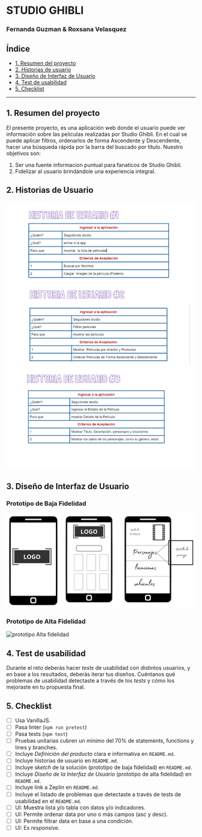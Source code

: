 # STUDIO GHIBLI

### Fernanda Guzman & Roxsana Velasquez

## Índice

* [1. Resumen del proyecto](#1-resumen-del-proyecto)
* [2. Historias de usuario](#2-historias-de-usuario)
* [3. Diseño de Interfaz de Usuario](#3-diseño-de-interfaz-de-usuario)
* [4. Test de usabilidad](#4-Test-de-usabilidad)
* [5. Checklist](#5-checklist)



***

## 1. Resumen del proyecto

El presente proyecto, es una aplicación web donde el usuario puede ver información sobre las peliculas realizadas por Studio Ghibli. En el cual se puede aplicar filtros, ordenarlos de forma Ascendente y Descendente, hacer una búsqueda rápida por la barra del buscado por titulo.
 Nuestro objetivos son:
 1. Ser una fuente informacion puntual para fanaticos de Studio Ghibli.
 2. Fidelizar al usuario brindándole una experiencia integral.
## 2. Historias de Usuario

![historias de usuario](https://raw.githubusercontent.com/roxsyVel910/DEV002-data-lovers/main/src/img/Historia%20de%20usuario.png)

## 3. Diseño de Interfaz de Usuario

### Prototipo de Baja Fidelidad

![prototipo](https://raw.githubusercontent.com/roxsyVel910/DEV002-data-lovers/bd728c45549a5c8ca36ee58a3a39e077453f024a/src/img/prototipo_baja.png)

### Prototipo de Alta Fidelidad

![prototipo Alta fidelidad](https://raw.githubusercontent.com/roxsyVel910/DEV002-data-lovers/bd728c45549a5c8ca36ee58a3a39e077453f024a/src/img/prototipo.png)


## 4. Test de usabilidad

Durante el reto deberás hacer _tests_ de usabilidad con distintos usuarios, y
en base a los resultados, deberás iterar tus diseños. Cuéntanos
qué problemas de usabilidad detectaste a través de los _tests_ y cómo los
mejoraste en tu propuesta final.



## 5. Checklist

* [ ] Usa VanillaJS.
* [ ] Pasa linter (`npm run pretest`)
* [ ] Pasa tests (`npm test`)
* [ ] Pruebas unitarias cubren un mínimo del 70% de statements, functions y
  lines y branches.
* [ ] Incluye _Definición del producto_ clara e informativa en `README.md`.
* [ ] Incluye historias de usuario en `README.md`.
* [ ] Incluye _sketch_ de la solución (prototipo de baja fidelidad) en
  `README.md`.
* [ ] Incluye _Diseño de la Interfaz de Usuario_ (prototipo de alta fidelidad)
  en `README.md`.
* [ ] Incluye link a Zeplin en `README.md`.
* [ ] Incluye el listado de problemas que detectaste a través de tests de
  usabilidad en el `README.md`.
* [ ] UI: Muestra lista y/o tabla con datos y/o indicadores.
* [ ] UI: Permite ordenar data por uno o más campos (asc y desc).
* [ ] UI: Permite filtrar data en base a una condición.
* [ ] UI: Es _responsive_.
